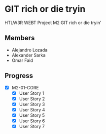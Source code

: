 # GIT rich or die tryin
HTLW3R WEBT Project M2 GIT rich or die tryin’

## Members
- Alejandro Lozada
- Alexander Sarka
- Omar Faid

## Progress
- [X] M2-01-CORE
  - [X] User Story 1
  - [x] User Story 2
  - [X] User Story 3
  - [X] User Story 4
  - [X] User Story 5
  - [X] User Story 6
  - [X] User Story 7